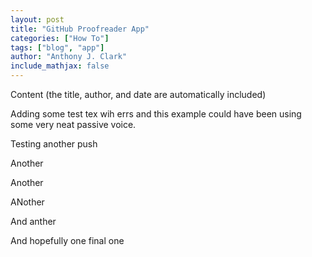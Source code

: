 ```yaml
---
layout: post
title: "GitHub Proofreader App"
categories: ["How To"]
tags: ["blog", "app"]
author: "Anthony J. Clark"
include_mathjax: false
---
```


Content (the title, author, and date are automatically included)

Adding some test tex wih errs and this example could have been using some very neat passive voice.

Testing another push

Another

Another

ANother

And anther

And hopefully one final one
